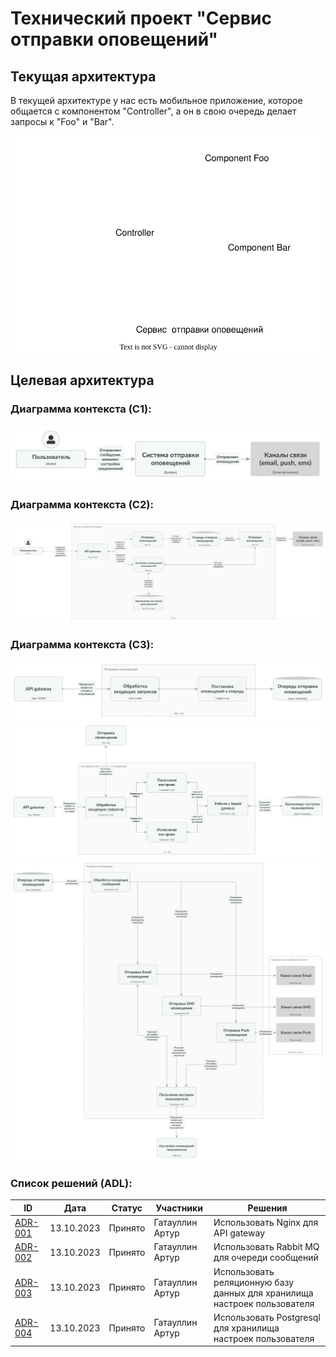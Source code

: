 # Технический проект "Сервис отправки оповещений"

## Текущая архитектура

В текущей архитектуре у нас есть мобильное приложение, которое общается с компонентом "Controller", а он в свою очередь делает запросы к "Foo" и "Bar".

![alt text](static/current_arch.svg)

## Целевая архитектура

### Диаграмма контекста (C1):
![C1](static/c1.png)

### Диаграмма контекста (C2):
![C2](static/c2.png)

### Диаграмма контекста (C3):
![C3_1](static/c3_1.png)
![C3_2](static/c3_2.png)
![C3_3](static/c3_3.png)

### Список решений (ADL):

| ID |  Дата | Статус | Участники | Решения |
| --- | --- | --- | --- | --- |
| [ADR-001](https://github.com/a-gataullin/architect-practice-tpl/blob/main/notificator/static/ADR-001.md) | 13.10.2023 | Принято | Гатауллин Артур | Использовать Nginx для API gateway |
| [ADR-002](https://github.com/a-gataullin/architect-practice-tpl/blob/main/notificator/static/ADR-002.md) | 13.10.2023 | Принято | Гатауллин Артур | Использовать Rabbit MQ для очереди сообщений |
| [ADR-003](https://github.com/a-gataullin/architect-practice-tpl/blob/main/notificator/static/ADR-003.md) | 13.10.2023 | Принято | Гатауллин Артур | Использовать реляционную базу данных для хранилища настроек пользователя
| [ADR-004](https://github.com/a-gataullin/architect-practice-tpl/blob/main/notificator/static/ADR-004.md) | 13.10.2023 | Принято | Гатауллин Артур | Использовать Postgresql для хранилища настроек пользователя |

